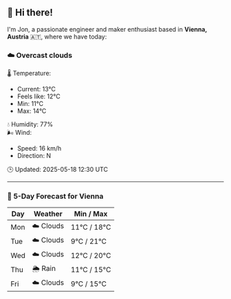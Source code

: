 ## 👋 Hi there!

I'm Jon, a passionate engineer and maker enthusiast based in **Vienna, Austria** 🇦🇹, where we have today:

### ☁️ Overcast clouds 

🌡️ Temperature: 
* Current: 13°C
* Feels like: 12°C
* Min: 11°C 
* Max: 14°C  

💧 Humidity: 77%  
🌬️ Wind: 
* Speed: 16 km/h 
* Direction: N  

🕒 Updated: 2025-05-18 12:30 UTC

---

### 📅 5-Day Forecast for Vienna

| Day | Weather | Min / Max |
|-----|---------|------------|
| Mon | ☁️ Clouds | 11°C / 18°C |
| Tue | ☁️ Clouds | 9°C / 21°C |
| Wed | ☁️ Clouds | 12°C / 20°C |
| Thu | 🌦️ Rain | 11°C / 15°C |
| Fri | ☁️ Clouds | 9°C / 15°C |
